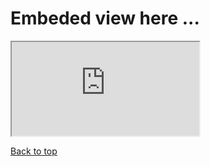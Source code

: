# <a name="headin">Embeded view here ... </a>
<iframe src="https://example.com/"></iframe>
<a href="https://github.com/cosmingherghel/cosmingherghel.github.io" class="btn btn-github"><span class="icon"></span></a>


[Back to top](#headin)

